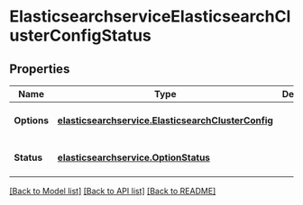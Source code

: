# ElasticsearchserviceElasticsearchClusterConfigStatus
## Properties

Name | Type | Description | Notes
------------ | ------------- | ------------- | -------------
**Options** | [**elasticsearchservice.ElasticsearchClusterConfig**](elasticsearchservice.ElasticsearchClusterConfig.md) |  | [optional] [default to null]
**Status** | [**elasticsearchservice.OptionStatus**](elasticsearchservice.OptionStatus.md) |  | [optional] [default to null]

[[Back to Model list]](../README.md#documentation-for-models) [[Back to API list]](../README.md#documentation-for-api-endpoints) [[Back to README]](../README.md)


